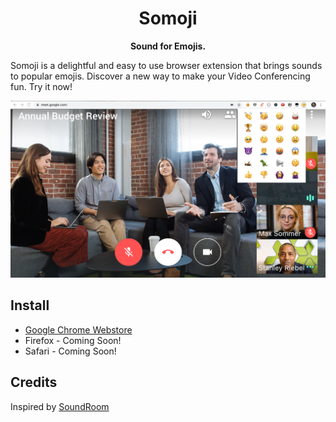 <div align="center">
  <h1>
    Somoji
  </h1>

  <p>
    <strong>Sound for Emojis.</strong>
  </p>
</div>

Somoji is a delightful and easy to use browser extension that brings sounds to popular emojis. Discover a new way to make your Video Conferencing fun. Try it now!

![Google Hangouts screenshot](https://raw.githubusercontent.com/ApoorvSaxena/Somoji/master/screenshots/google-hangouts-banner.png)

## Install
- [Google Chrome Webstore](https://chrome.google.com/webstore/detail/eoiogmnpbgafgjepmhhncaficdcbkoap/)
- Firefox - Coming Soon!
- Safari - Coming Soon!

## Credits
Inspired by [SoundRoom](https://github.com/CurtisLusmore/soundroom)